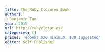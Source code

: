 ```yaml
---
title: The Ruby Closures Book
authors:
- Benjamin Tan
year: 2015
url: http://rubyclosur.es/
categories: []
prices: 'ebook: $20 minimum, $30 suggested'
editor: Self Published
---
```

